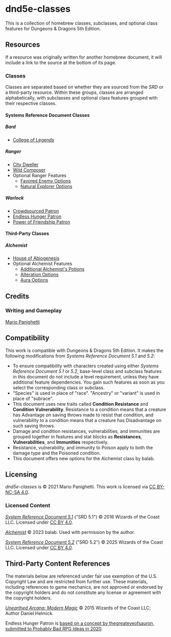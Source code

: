 # dnd5e-classes

This is a collection of homebrew classes, subclasses, and optional class features for Dungeons & Dragons 5th Edition.

## Resources

If a resource was originally written for another homebrew document, it will include a link to the source at the bottom of its page.

### Classes

Classes are separated based on whether they are sourced from the _SRD_ or a third-party resource. Within these groups, classes are arranged alphabetically, with subclasses and optional class features grouped with their respective classes.

#### Systems Reference Document Classes

##### Bard

- [College of Legends](srd/bard/college-of-legends.md)

##### Ranger

- [City Dweller](srd/ranger/city-dweller.md)
- [Wild Composer](srd/ranger/wild-composer.md)
- Optional Ranger Features
  - [Favored Enemy Options](srd/ranger/options-favored-enemy.md)
  - [Natural Explorer Options](srd/ranger/options-natural-explorer.md)

##### Warlock

- [Crowdsourced Patron](srd/warlock/crowdsourced-patron.md)
- [Endless Hunger Patron](srd/warlock/endless-hunger-patron.md)
- [Power of Friendship Patron](srd/warlock/power-of-friendship-patron.md)

#### Third-Party Classes

##### Alchemist

- [House of Abiogenesis](third-party/alchemist/house-of-abiogenesis.md)
- Optional Alchemist Features
  - [Additional Alchemist's Potions](third-party/alchemist/options-additional-alchemists-potions.md)
  - [Alteration Options](third-party/alchemist/options-alterations.md)
  - [Aura Options](third-party/alchemist/options-auras.md)

## Credits

### Writing and Gameplay

[Mario Panighetti](https://mario.panighetti.net)

## Compatibility

This work is compatible with Dungeons & Dragons 5th Edition. It makes the following modifications from _Systems Reference Document 5.1_ and _5.2_:

- To ensure compatibility with characters created using either _Systems Reference Document 5.1_ or _5.2_, base-level class and subclass features in this document do not include a level requirement, unless they have additional feature dependencies. You gain such features as soon as you select the corresponding class or subclass.
- "Species" is used in place of "race". "Ancestry" or "variant" is used in place of "subrace".
- This document uses new traits called **Condition Resistance** and **Condition Vulnerability**. Resistance to a condition means that a creature has Advantage on saving throws made to resist that condition, and vulnerability to a condition means that a creature has Disadvantage on such saving throws.
- Damage and condition resistances, vulnerabilities, and immunities are grouped together in features and stat blocks as **Resistances**, **Vulnerabilities**, and **Immunities** respectively.
- Resistance, vulnerability, and immunity to Poison apply to both the damage type and the Poisoned condition.
- This document offers new options for the Alchemist class by balab.

## Licensing

_dnd5e-classes_ is © 2021 Mario Panighetti. This work is licensed via [CC BY-NC-SA 4.0](https://creativecommons.org/licenses/by-nc-sa/4.0/legalcode).

### Licensed Content

_[System Reference Document 5.1](https://dndbeyond.com/srd#SystemReferenceDocumentv51)_ ("SRD 5.1") © 2016 Wizards of the Coast LLC. Licensed under [CC BY 4.0](https://creativecommons.org/licenses/by/4.0/legalcode).

_[Alchemist](https://docs.google.com/document/d/1FbBScXvWzPKRo62ZlqXcIMgUd_KPYoqCkMa2ZtYBN8c)_ © 2023 balab. Used with permission by the author.

_[System Reference Document 5.2](https://www.dndbeyond.com/srd#SystemReferenceDocumentv52)_ ("SRD 5.2") © 2025 Wizards of the Coast LLC. Licensed under [CC BY 4.0](https://creativecommons.org/licenses/by/4.0/legalcode).

## Third-Party Content References

The materials below are referenced under fair use exemption of the U.S. Copyright Law and are restricted from further use. These materials, including references to game mechanics, are not approved or endorsed by the copyright holders and do not constitute any license or agreement with the copyright holders.

_[Unearthed Arcana: Modern Magic](https://media.wizards.com/2015/downloads/dnd/UA_ModernMagic.pdf)_ © 2015 Wizards of the Coast LLC; Author Daniel Helmick.

Endless Hunger Patron is [based on a concept by thegreateyeofsauron, submitted to Probably Bad RPG Ideas in 2020](https://probablybadrpgideas.tumblr.com/post/619536955735162880/your-warlocks-patron-is-a-relatively-young-but).

